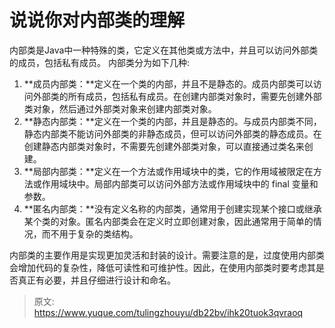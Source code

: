 # 说说你对内部类的理解

内部类是Java中一种特殊的类，它定义在其他类或方法中，并且可以访问外部类的成员，包括私有成员。
内部类分为如下几种:

1. **成员内部类：**定义在一个类的内部，并且不是静态的。成员内部类可以访问外部类的所有成员，包括私有成员。在创建内部类对象时，需要先创建外部类对象，然后通过外部类对象来创建内部类对象。
2. **静态内部类：**定义在一个类的内部，并且是静态的。与成员内部类不同，静态内部类不能访问外部类的非静态成员，但可以访问外部类的静态成员。在创建静态内部类对象时，不需要先创建外部类对象，可以直接通过类名来创建。
3. **局部内部类：**定义在一个方法或作用域块中的类，它的作用域被限定在方法或作用域块中。局部内部类可以访问外部方法或作用域块中的 final 变量和参数。
4. **匿名内部类：**没有定义名称的内部类，通常用于创建实现某个接口或继承某个类的对象。匿名内部类会在定义时立即创建对象，因此通常用于简单的情况，而不用于复杂的类结构。

内部类的主要作用是实现更加灵活和封装的设计。需要注意的是，过度使用内部类会增加代码的复杂性，降低可读性和可维护性。因此，在使用内部类时要考虑其是否真正有必要，并且仔细进行设计和命名。


> 原文: <https://www.yuque.com/tulingzhouyu/db22bv/ihk20tuok3qvraoq>